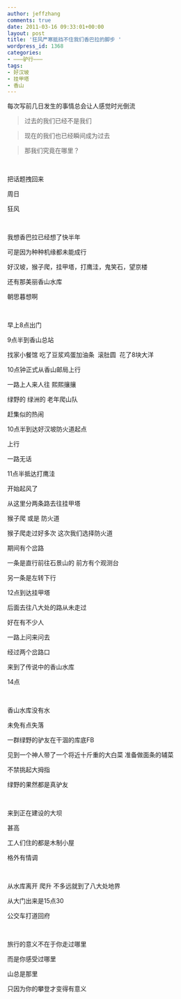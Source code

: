 ```yaml
---
author: jeffzhang
comments: true
date: 2011-03-16 09:33:01+00:00
layout: post
title: '狂风严寒抵挡不住我们香巴拉的脚步 '
wordpress_id: 1368
categories:
- ———驴行———
tags:
- 好汉坡
- 挂甲塔
- 香山
---
```


每次写前几日发生的事情总会让人感觉时光倒流

> 

> 
> 过去的我们已经不是我们
> 
> 

> 
> 现在的我们也已经瞬间成为过去
> 
> 

> 
> 那我们究竟在哪里？
> 
> 


 

把话题拽回来

周日

狂风

 

我想香巴拉已经想了快半年

可是因为种种机缘都未能成行

好汉坡，猴子爬，挂甲塔，打鹰洼，鬼笑石，望京楼

还有那美丽香山水库

朝思暮想啊

 

早上8点出门

9点半到香山总站

找家小餐馆 吃了豆浆鸡蛋加油条  滚肚圆  花了8块大洋

10点钟正式从香山邮局上行

一路上人来人往 熙熙攘攘

绿野的 绿洲的 老年爬山队

赶集似的热闹

10点半到达好汉坡防火道起点

上行

一路无话

11点半抵达打鹰洼

开始起风了

从这里分两条路去往挂甲塔

猴子爬 或是 防火道

猴子爬走过好多次 这次我们选择防火道

期间有个岔路

一条是直行前往石景山的 前方有个观测台

另一条是左转下行

12点到达挂甲塔

后面去往八大处的路从未走过

好在有不少人

一路上问来问去

经过两个岔路口

来到了传说中的香山水库

14点

 

香山水库没有水

未免有点失落

一群绿野的驴友在干涸的库底FB

见到一个神人带了一个将近十斤重的大白菜 准备做面条的辅菜

不禁挑起大拇指

绿野的果然都是真驴友

 

来到正在建设的大坝

甚高

工人们住的都是木制小屋

格外有情调

 

从水库离开 爬升 不多远就到了八大处地界

从大门出来是15点30

公交车打道回府

 

旅行的意义不在于你走过哪里

而是你感受过哪里

山总是那里

只因为你的攀登才变得有意义
